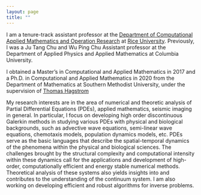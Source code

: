 ```yaml
---
layout: page
title: ""
---
```


I am a tenure-track assistant professor at the [Department of Computational Applied Mathematics and Operation Research](https://cmor.rice.edu) at [Rice University](https://www.rice.edu). Previously, I was a Ju Tang Chu and Wu Ping Chu Assistant professor at the Department of Applied Physics and Applied Mathematics at Columbia University.

I obtained a Master’s in Computational and Applied Mathematics in 2017 and a Ph.D. in Computational and Applied Mathematics in 2020 from the Department of Mathematics at Southern Methodist University, under the supervision of [Thomas Hagstrom](https://www.smu.edu/Dedman/Academics/Departments/Math/People/Faculty/ThomasHagstrom)

My research interests are in the area of numerical and theoretic analysis of Partial Differential Equations (PDEs), applied mathematics, seismic imaging in general. In particular, I focus on developing high order discontinuous Galerkin methods in studying various PDEs with physical and biological backgrounds, such as advective wave equations, semi-linear wave equations, chemotaxis models, population dynamics models, etc. PDEs serve as the basic languages that describe the spatial-temporal dynamics of the phenomena within the physical and biological sciences. The challenges brought by the structural complexity and computational intensity within these dynamics call for the applications and development of high-order, computationally efficient and energy stable numerical methods. Theoretical analysis of these systems also yields insights into and contributes to the understanding of the continuum system. I am also working on developing efficient and robust algorithms for inverse problems.



